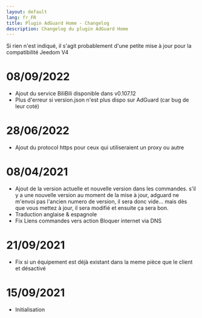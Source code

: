 ```yaml
---
layout: default
lang: fr_FR
title: Plugin AdGuard Home - Changelog
description: Changelog du plugin AdGuard Home
---
```

Si rien n'est indiqué, il s'agit probablement d'une petite mise à jour pour la compatibilité Jeedom V4

# 08/09/2022

- Ajout du service BiliBili disponible dans v0.107.12
- Plus d'erreur si version.json n'est plus dispo sur AdGuard (car bug de leur coté)

# 28/06/2022

- Ajout du protocol https pour ceux qui utiliseraient un proxy ou autre

# 08/04/2021

- Ajout de la version actuelle et nouvelle version dans les commandes. s'il y a une nouvelle version au moment de la mise à jour, adguard ne m'envoi pas l'ancien numero de version, il sera donc vide... mais dès que vous mettez à jour, il sera modifié et ensuite ça sera bon.
- Traduction anglaise & espagnole
- Fix Liens commandes vers action Bloquer internet via DNS

# 21/09/2021

- Fix si un équipement est déjà existant dans la meme pièce que le client et désactivé

# 15/09/2021

- Initialisation

